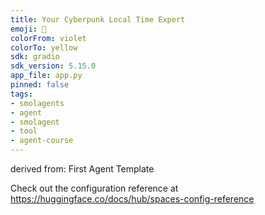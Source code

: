 ```yaml
---
title: Your Cyberpunk Local Time Expert
emoji: 🤖
colorFrom: violet
colorTo: yellow
sdk: gradio
sdk_version: 5.15.0
app_file: app.py
pinned: false
tags:
- smolagents
- agent
- smolagent
- tool
- agent-course
---
```


derived from: First Agent Template

Check out the configuration reference at https://huggingface.co/docs/hub/spaces-config-reference
